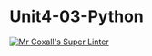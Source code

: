 # Unit4-03-Python
[![Mr Coxall's Super Linter](https://github.com/ICS3U-Programming-Kestrel-B/Unit4-03-Python/workflows/Mr%20Coxall's%20Super%20Linter/badge.svg)](https://github.com/ICS3U-Programming-Kestrel-B/Unit4-03-Python/actions/)
